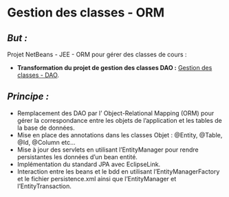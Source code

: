 Gestion des classes - ORM
========================

## _But :_

Projet NetBeans - JEE - ORM pour gérer des classes de cours :

* **Transformation du projet de gestion des classes DAO :** [Gestion des classes - DAO](https://github.com/ScytAl3/Gestion_des_classes_DAO).

## _Principe :_

* Remplacement des DAO par l’ Object-Relational Mapping (ORM) pour gérer la correspondance entre les objets de l’application et les tables de la base de données.
* Mise en place des annotations dans les classes Objet : @Entity, @Table, @Id, @Column etc…
* Mise à jour des servlets en utilisant l’EntityManager pour rendre persistantes les données d’un bean entité.
* Implémentation du standard JPA avec EclipseLink.
* Interaction entre les beans et le bdd en utilisant l’EntityManagerFactory et le fichier persistence.xml ainsi que l’EntityManager et l’EntityTransaction.
